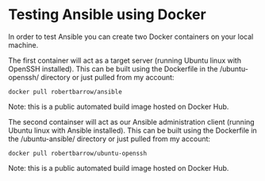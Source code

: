 # Testing Ansible using Docker

In order to test Ansible you can create two Docker containers on your local machine.

The first container will act as a target server (running Ubuntu linux with OpenSSH installed).
This can be built using the Dockerfile in the /ubuntu-openssh/ directory or just pulled from my account:

```docker pull robertbarrow/ansible```

Note: this is a public automated build image hosted on Docker Hub.

The second containser will act as our Ansible administration client (running Ubuntu linux with Ansible installed).
This can be built using the Dockerfile in the /ubuntu-ansible/ directory or just pulled from my account:

```docker pull robertbarrow/ubuntu-openssh```

Note: this is a public automated build image hosted on Docker Hub.


